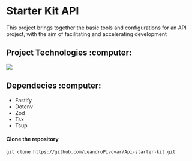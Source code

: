 
<h1>Starter Kit API</h1>
<p>This project brings together the basic tools and configurations for an API project, with the aim of facilitating and accelerating development</p>
<h2>Project Technologies :computer:</h2>
<img src="https://skillicons.dev/icons?i=ts,nodejs"/>
<h2>Dependecies :computer:</h2>
<ul>
  <li>Fastify</li>
  <li>Dotenv</li>
  <li>Zod</li>
  <li>Tsx</li>
  <li>Tsup</li>
</ul>

<h4>Clone the repository</h4>

```
git clone https://github.com/LeandroPivovar/Api-starter-kit.git
```
